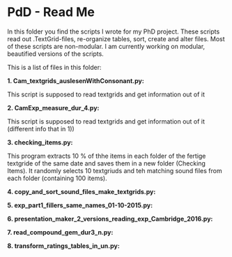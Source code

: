 # PdD - Read Me

In this folder you find the scripts I wrote for my PhD project. These scripts read out .TextGrid-files, re-organize tables, sort, create and alter files. Most of these scripts are non-modular. I am currently working on modular, beautified versions of the scripts.

This is a list of files in this folder:

**1. Cam_textgrids_auslesenWithConsonant.py:** <p>This script is supposed to read textgrids and get information out of it

**2. CamExp_measure_dur_4.py:** 		 <p>This script is supposed to read textgrids and get information out of it (different info that in 1))

**3. checking_items.py:**    <p>This program extracts 10 % of thhe items in each folder of the fertige textgride of the same date and saves them in a new folder (Checking Items). It randomly selects 10 textgriuds and teh matching sound files from each folder (containing 100 items).

**4. copy_and_sort_sound_files_make_textgrids.py:**<p>
  
**5. exp_part1_fillers_same_names_01-10-2015.py:** <p>

**6. presentation_maker_2_versions_reading_exp_Cambridge_2016.py:** <p>

**7. read_compound_gem_dur3_n.py:** <p>

**8. transform_ratings_tables_in_un.py:** <p>
